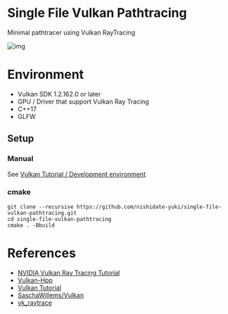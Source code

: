 # Single File Vulkan Pathtracing

Minimal pathtracer using Vulkan RayTracing

![img](https://user-images.githubusercontent.com/30839669/111055968-87af5700-84be-11eb-9e0a-a6857679061e.png)

# Environment

-   Vulkan SDK 1.2.162.0 or later
-   GPU / Driver that support Vulkan Ray Tracing
-   C++17
-   GLFW

## Setup

### Manual

See [Vulkan Tutorial / Development environment](https://vulkan-tutorial.com/Development_environment)

### cmake

```
git clone --recursive https://github.com/nishidate-yuki/single-file-vulkan-pathtracing.git
cd single-file-vulkan-pathtracing
cmake . -Bbuild
```

# References

-   [NVIDIA Vulkan Ray Tracing Tutorial](https://nvpro-samples.github.io/vk_raytracing_tutorial_KHR/)
-   [Vulkan-Hpp](https://github.com/KhronosGroup/Vulkan-Hpp)
-   [Vulkan Tutorial](https://vulkan-tutorial.com/)
-   [SaschaWillems/Vulkan](https://github.com/SaschaWillems/Vulkan)
-   [vk_raytrace](https://github.com/nvpro-samples/vk_raytrace)
